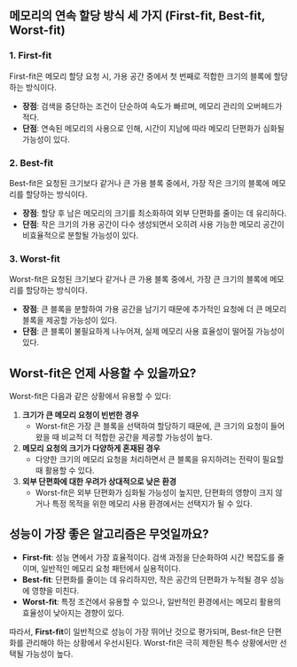 ## 메모리의 연속 할당 방식 세 가지 (First-fit, Best-fit, Worst-fit)

### **1. First-fit**  
First-fit은 메모리 할당 요청 시, 가용 공간 중에서 첫 번째로 적합한 크기의 블록에 할당하는 방식이다.  
- **장점**: 검색을 중단하는 조건이 단순하여 속도가 빠르며, 메모리 관리의 오버헤드가 적다.  
- **단점**: 연속된 메모리의 사용으로 인해, 시간이 지남에 따라 메모리 단편화가 심화될 가능성이 있다.  


### **2. Best-fit**  
Best-fit은 요청된 크기보다 같거나 큰 가용 블록 중에서, 가장 작은 크기의 블록에 메모리를 할당하는 방식이다.  
- **장점**: 할당 후 남은 메모리의 크기를 최소화하여 외부 단편화를 줄이는 데 유리하다.  
- **단점**: 작은 크기의 가용 공간이 다수 생성되면서 오히려 사용 가능한 메모리 공간이 비효율적으로 분할될 가능성이 있다.  


### **3. Worst-fit**  
Worst-fit은 요청된 크기보다 같거나 큰 가용 블록 중에서, 가장 큰 크기의 블록에 메모리를 할당하는 방식이다.  
- **장점**: 큰 블록을 분할하여 가용 공간을 남기기 때문에 추가적인 요청에 더 큰 메모리 블록을 제공할 가능성이 있다.  
- **단점**: 큰 블록이 불필요하게 나누어져, 실제 메모리 사용 효율성이 떨어질 가능성이 있다.  


## Worst-fit은 언제 사용할 수 있을까요?  
Worst-fit은 다음과 같은 상황에서 유용할 수 있다:  
1. **크기가 큰 메모리 요청이 빈번한 경우**  
   - Worst-fit은 가장 큰 블록을 선택하여 할당하기 때문에, 큰 크기의 요청이 들어왔을 때 비교적 더 적합한 공간을 제공할 가능성이 높다.  
2. **메모리 요청의 크기가 다양하게 혼재된 경우**  
   - 다양한 크기의 메모리 요청을 처리하면서 큰 블록을 유지하려는 전략이 필요할 때 활용할 수 있다.  
3. **외부 단편화에 대한 우려가 상대적으로 낮은 환경**  
   - Worst-fit은 외부 단편화가 심화될 가능성이 높지만, 단편화의 영향이 크지 않거나 특정 목적을 위한 메모리 사용 환경에서는 선택지가 될 수 있다.  


## 성능이 가장 좋은 알고리즘은 무엇일까요?  
- **First-fit**: 성능 면에서 가장 효율적이다. 검색 과정을 단순화하여 시간 복잡도를 줄이며, 일반적인 메모리 요청 패턴에서 실용적이다.  
- **Best-fit**: 단편화를 줄이는 데 유리하지만, 작은 공간의 단편화가 누적될 경우 성능에 영향을 미친다.  
- **Worst-fit**: 특정 조건에서 유용할 수 있으나, 일반적인 환경에서는 메모리 활용의 효율성이 낮아지는 경향이 있다.  

따라서, **First-fit**이 일반적으로 성능이 가장 뛰어난 것으로 평가되며, Best-fit은 단편화를 관리해야 하는 상황에서 우선시된다. Worst-fit은 극히 제한된 특수 상황에서만 선택될 가능성이 높다.
